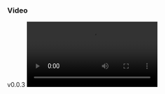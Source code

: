 ### Video
v0.0.3
<video controls>
	<source src="Documentation/MetaHuman_Demo.mp4" type="video/mp4">
    Sorry, your browser doesn't support embedded videos.
</video>


